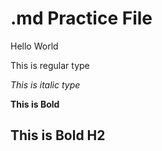 .md Practice File
=================

Hello World

This is regular type

*This is italic type*

**This is Bold**

**This is Bold H2**
-------------------
